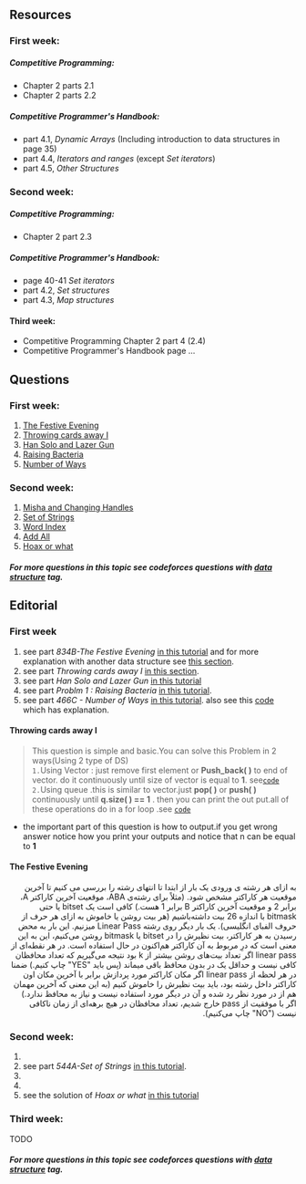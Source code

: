 ## Resources
### First week:
##### Competitive Programming:
* Chapter 2 parts 2.1
* Chapter 2 parts 2.2

##### Competitive Programmer's Handbook:
* part 4.1, *Dynamic Arrays* (Including introduction to data structures in page 35)
* part 4.4, *Iterators and ranges* (except *Set iterators*)
* part 4.5, *Other Structures*

### Second week:
##### Competitive Programming:
* Chapter 2 part 2.3

##### Competitive Programmer's Handbook:
* page 40-41 *Set iterators*
* part 4.2, *Set structures*
* part 4.3, *Map structures*

#### Third week:
* Competitive Programming Chapter 2 part 4 (2.4)
* Competitive Programmer's Handbook page ...

## Questions
### First week:
1. [The Festive Evening](https://codeforces.com/problemset/problem/834/B)
2. [Throwing cards away I](https://uva.onlinejudge.org/index.php?option=com_onlinejudge&Itemid=8&category=21&page=show_problem&problem=1876)
3. [Han Solo and Lazer Gun](https://codeforces.com/problemset/problem/514/B)
4. [Raising Bacteria](https://codeforces.com/problemset/problem/579/A)
5. [Number of Ways](https://codeforces.com/problemset/problem/466/C)

### Second week:
1. [Misha and Changing Handles](http://codeforces.com/problemset/problem/501/B)
2. [Set of Strings](http://codeforces.com/problemset/problem/544/A)
3. [Word Index](https://uva.onlinejudge.org/index.php?option=com_onlinejudge&Itemid=8&category=24&page=show_problem&problem=358)
4. [Add All](https://uva.onlinejudge.org/index.php?option=com_onlinejudge&Itemid=8&category=24&page=show_problem&problem=1895)
5. [Hoax or what](https://uva.onlinejudge.org/index.php?option=com_onlinejudge&Itemid=8&category=24&page=show_problem&problem=2077)

##### For more questions in this topic see codeforces questions with [*data structure*](https://codeforces.com/problemset/tags/data%20structures) tag.


## Editorial
### First week
1. see part *834B-The Festive Evening* [in this tutorial](https://codeforces.com/blog/entry/53567) and for more explanation with another data structure see [this section](#the-festive-evening).
2. see part *Throwing cards away I* [in this section](#throwing-cards-away-i).
3. see part *Han Solo and Lazer Gun* [in this tutorial](https://codeforces.com/blog/entry/16398)
4. see part *Problm 1 : Raising Bacteria* [in this tutorial](https://codeforces.com/blog/entry/20368).
5. see part *466C - Number of Ways* [in this tutorial](https://codeforces.com/blog/entry/13758). also see this [code](https://github.com/mehranagh20/ACM-ICPC/blob/master/IUT-ACM-LOCAL-2016/numberOfWays.cpp) which has explanation.


#### Throwing cards away I
>This question is simple and basic.You can solve this Problem in 2 ways(Using 2 type of DS)   
`1.`Using Vector : just remove first element or __Push_back( )__ to end of vector. do it continuously until size of vector is equal to __1__. see[`code`](https://github.com/mehranagh20/ACM-ICPC/blob/master/uva/throwing-cards-away-i/10935.cpp)    
`2.`Using queue .this is similar to vector.just __pop( )__ or __push( )__ continuously until __q.size( ) == 1__ . then you can print the out put.all of these operations do in a for loop .see [`code`](http://codealltheproblems.blogspot.com/2015/10/uva-10935-throwing-cards-away-i.html)

* the important part of this question is how to output.if you get wrong answer notice how you print your outputs and notice that n can be equal to __1__

#### The Festive Evening
<div dir="rtl">
   به ازای هر رشته ی ورودی یک بار از ابتدا تا انتهای رشته را بررسی می کنیم تا آخرین موقعیت هر کاراکتر مشخص شود. (مثلاً برای رشته‌ی ABA، موقعیت آخرین کاراکتر A، برابر 2 و موقعیت آخرین کاراکتر B برابر 1 هست.) کافی است یک bitset یا حتی bitmask با اندازه 26 بیت داشته‌باشیم (هر بیت روشن یا خاموش به ازای هر حرف از حروف الفبای انگلیسی). یک بار دیگر روی رشته Linear Pass میزنیم. این بار به محض رسیدن به هر کاراکتر، بیت نظیرش را در bitset یا bitmask روشن می‌کنیم، این به این معنی است که درِ مربوط به آن کاراکتر هم‌اکنون در حال استفاده است. در هر نقطه‌ای از linear pass اگر تعداد بیت‌های روشن بیشتر از k بود نتیجه می‌گیریم که تعداد محافظان کافی نیست و حداقل یک در بدون محافظ باقی میماند (پس باید "YES" چاپ کنیم.) ضمنا در هر لحظه از linear pass اگر مکان کاراکتر مورد پردازش برابر با آخرین مکان اون کاراکتر داخل رشته بود، باید بیت نظیرش را خاموش کنیم (به این معنی که آخرین مهمان هم از در مورد نظر رد شده و آن در دیگر مورد استفاده نیست و نیاز به محافظ ندارد.) اگر با موفقیت از pass خارج شدیم، تعداد محافظان در هیچ برهه‌ای از زمان ناکافی نیست ("NO" چاپ می‌کنیم).
</div>

### Second week:
1. 
2. see part *544A-Set of Strings* [in this tutorial](http://codeforces.com/blog/entry/17773).
3. 
4. 
5. see the solution of *Hoax or what* [in this tutorial](http://davidudelson.com/blog/2015/07/23/uva-11136-hoax-or-what/)


### Third week:
TODO


##### For more questions in this topic see codeforces questions with [*data structure*](https://codeforces.com/problemset/tags/data%20structures) tag.
